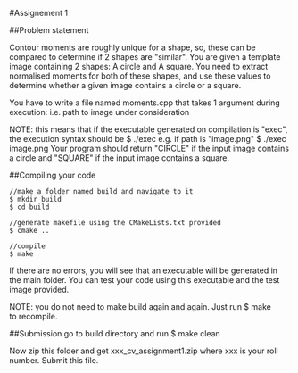 #Assignement 1

##Problem statement

Contour moments are roughly unique for a shape, so, these can be compared to determine if 2 shapes are "similar".
You are given a template image containing 2 shapes: A circle and A square.
You need to extract normalised moments for both of these shapes, and use these values to determine whether a given image contains a circle or a square. 

You have to write a file named moments.cpp that takes 1 argument during execution:
	i.e. path to image under consideration
	
NOTE: this means that if the executable generated on compilation is "exec", 
the execution syntax should be 
	$ ./exec <path to image> 	e.g. if path is "image.png" 
						$ ./exec image.png
Your program should return "CIRCLE" if the input image contains a circle and "SQUARE" if the input image contains a square.

##Compiling your code

	//make a folder named build and navigate to it
	$ mkdir build
	$ cd build

	//generate makefile using the CMakeLists.txt provided
	$ cmake ..

	//compile
	$ make 

If there are no errors, you will see that an executable will be generated in the main folder.
You can test your code using this executable and the test image provided.

NOTE: you do not need to make build again and again. Just run 
	$ make 		
to recompile.
 
##Submission
go to build directory and run 
	$ make clean 

Now zip this folder and get xxx_cv_assignment1.zip where xxx is your roll number. Submit this file.
